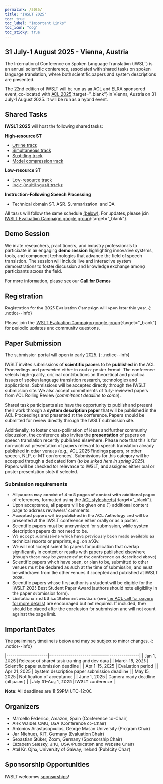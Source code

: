 ```yaml
---
permalink: /2025/
title: "IWSLT 2025"
toc: true
toc_label: "Important Links"
toc_icon: "cog"
toc_sticky: true
---
```


##  31 July-1 August 2025 - Vienna, Austria

The International Conference on Spoken Language Translation (IWSLT) is an annual scientific conference, associated with shared tasks on spoken language translation, where both scientific papers and system descriptions are presented.

The 22nd edition of IWSLT will be run as an ACL and ELRA sponsored event, co-located with [ACL 2025](https://2025.aclweb.org/){:target="_blank"} in Vienna, Austria on 31 July-1 August 2025. 
It will be run as a hybrid event.



## Shared Tasks

**IWSLT 2025** will host the following shared tasks:

**High-resource ST**
- [Offline track](/2025/offline)
- [Simultaneous track](/2025/simultaneous)
- [Subtitling track](/2025/subtitling)
- [Model compression track](/2025/model-compression)

**Low-resource ST**
- [Low-resource track](/2025/low-resource)
- [Indic (multilingual) tracks](/2025/indic)

**Instruction-Following Speech Processing**
- [Technical domain ST, ASR, Summarization, and QA](/2025/instruction-following)


All tasks will follow the same schedule [(below)](#important-dates).
For updates, please join [IWSLT Evaluation Campaign google group](https://groups.google.com/g/iwslt-evaluation-campaign){:target="_blank"}.


## Demo Session

We invite researchers, practitioners, and industry professionals to participate in an engaging **demo session** highlighting innovative systems, tools, and component technologies that advance the field of speech translation. 
The session will include live and interactive system demonstrations to foster discussion and knowledge exchange among participants across the field. 

For more information, please see our [**Call for Demos**](/2025/call-for-demos)


## Registration

Registration for the 2025 Evaluation Campaign will open later this year. 
{: .notice--info}

Please join the [IWSLT Evaluation Campaign google group](https://groups.google.com/g/iwslt-evaluation-campaign){:target="_blank"} for periodic updates and community questions.


## Paper Submission

The submission portal will open in early 2025.
{: .notice--info}

IWSLT invites submissions of **scientific papers** to be **published** in the ACL Proceedings and presented either in oral or poster format. The conference selects high-quality, original contributions on theoretical and practical issues of spoken language translation research, technologies and applications. Submissions will be accepted directly through the IWSLT submission site. We also accept commitments of fully-reviewed papers from  ACL Rolling Review (_commitment deadline to come_). 

Shared task participants also have the opportunity to publish and present their work through a **system description paper** that will be published in the ACL Proceedings and presented at the conference. Papers should be submitted for review directly through the IWSLT submission site. 
 
Additionally, to foster cross-pollination of ideas and further community discussion, the conference also invites the **presentation** of papers on speech translation recently published elsewhere. Please note that this is for non-archival presentation of papers relevant to speech translation already published in other venues (e.g., ACL 2025 Findings papers, or other speech, NLP, or MT conferences). Submissions for this category will be accepted through a dedicated form (_to be linked here in spring 2025_). Papers will be checked for relevance to IWSLT, and assigned either oral or poster presentation slots if selected.

### Submission requirements
- All papers may consist of 4 to 8 pages of content with additional pages of references, formatted using the [ACL stylesheets](https://acl-org.github.io/ACLPUB/formatting.html){:target="_blank"}. 
- Upon acceptance, all papers will be given one (1) additional content page to address reviewers' comments. 
- Accepted papers will be published in the ACL Anthology and will be presented at the IWSLT conference either orally or as a poster.
- Scientific papers must be anonymized for submission, while system description papers do not need to be.
- We accept submissions which have previously been made available as technical reports or preprints, e.g. on arXiv.
- We will not accept scientific papers for publication that overlap significantly in content or results with papers published elsewhere (though these may be _presented_ at the conference as described above)
- Scientific papers which have been, or plan to be, submitted to other venues must be declared as such at the time of submission, and must be withdrawn from the other venues if accepted and published at IWSLT 2025.
- Scientific papers whose first author is a student will be eligible for the IWSLT 2025 Best Student Paper Award (authors should note eligibility in the paper submission form).
- Limitations and Ethics Statement sections (see [the ACL call for papers for more details](https://2025.aclweb.org/calls/main_conference_papers/)) are encouraged but not required. If included, they should be placed after the conclusion for submission and will not count against the page limit. 



## Important Dates

The preliminary timeline is below and may be subject to minor changes.
{: .notice--info}

|---------------------|----------------------------------------------|
| Jan 1, 2025         | Release of shared task training and dev data |
| March 15, 2025      | Scientific paper submission deadline         |
| Apr 1-15, 2025      | Evaluation period                            |
| Apr 21, 2025        | System description paper submission deadline |
| May 15, 2025        | Notification of acceptance                   |
| June 1, 2025        | Camera ready deadline (all paper)            |
| July 31-Aug 1, 2025 | IWSLT conference                             |


**Note:** All deadlines are 11:59PM UTC-12:00.



## Organizers
- Marcello Federico, Amazon, Spain (Conference co-Chair)
- Alex Waibel, CMU, USA (Conference co-Chair)
- Antonios Anastasopoulos, George Mason University (Program Chair)
- Jan Niehues, KIT, Germany (Evaluation Chair)
- Sebastian Stüker, Zoom, Germany (Sponsorship Chair)
- Elizabeth Salesky, JHU, USA (Publication and Website Chair)
- Atul Kr. Ojha, University of Galway, Ireland (Publicity Chair)


## Sponsorship Opportunities
IWSLT welcomes [sponsorships](/2025/sponsors)!


